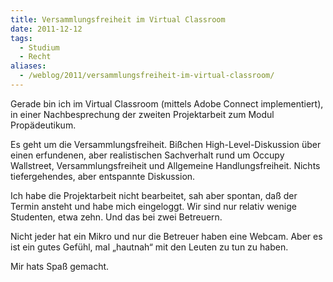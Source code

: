 ```yaml
---
title: Versammlungsfreiheit im Virtual Classroom
date: 2011-12-12
tags:
  - Studium
  - Recht
aliases:
  - /weblog/2011/versammlungsfreiheit-im-virtual-classroom/
---
```



Gerade bin ich im Virtual Classroom (mittels Adobe Connect implementiert), in einer Nachbesprechung der zweiten Projektarbeit zum Modul Propädeutikum.

Es geht um die Versammlungsfreiheit. Bißchen High-Level-Diskussion über einen erfundenen, aber realistischen Sachverhalt rund um Occupy Wallstreet, Versammlungsfreiheit und Allgemeine Handlungsfreiheit. Nichts tiefergehendes, aber entspannte Diskussion.

Ich habe die Projektarbeit nicht bearbeitet, sah aber spontan, daß der Termin ansteht und habe mich eingeloggt. Wir sind nur relativ wenige Studenten, etwa zehn. Und das bei zwei Betreuern.

Nicht jeder hat ein Mikro und nur die Betreuer haben eine Webcam. Aber es ist ein gutes Gefühl, mal „hautnah“ mit den Leuten zu tun zu haben.

Mir hats Spaß gemacht.